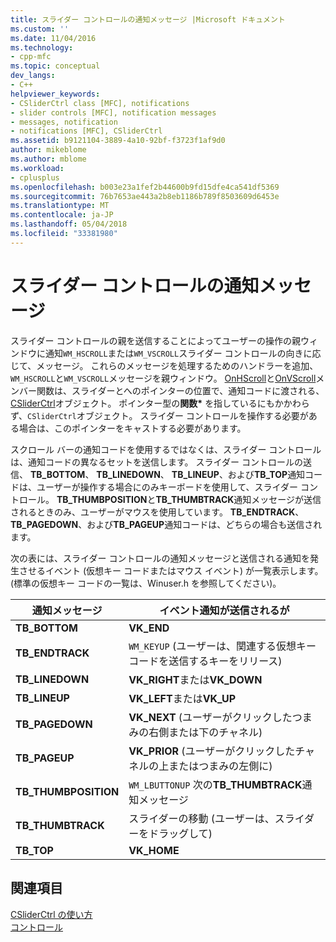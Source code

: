 ```yaml
---
title: スライダー コントロールの通知メッセージ |Microsoft ドキュメント
ms.custom: ''
ms.date: 11/04/2016
ms.technology:
- cpp-mfc
ms.topic: conceptual
dev_langs:
- C++
helpviewer_keywords:
- CSliderCtrl class [MFC], notifications
- slider controls [MFC], notification messages
- messages, notification
- notifications [MFC], CSliderCtrl
ms.assetid: b9121104-3889-4a10-92bf-f3723f1af9d0
author: mikeblome
ms.author: mblome
ms.workload:
- cplusplus
ms.openlocfilehash: b003e23a1fef2b44600b9fd15dfe4ca541df5369
ms.sourcegitcommit: 76b7653ae443a2b8eb1186b789f8503609d6453e
ms.translationtype: MT
ms.contentlocale: ja-JP
ms.lasthandoff: 05/04/2018
ms.locfileid: "33381980"
---
```

# <a name="slider-notification-messages"></a>スライダー コントロールの通知メッセージ
スライダー コントロールの親を送信することによってユーザーの操作の親ウィンドウに通知`WM_HSCROLL`または`WM_VSCROLL`スライダー コントロールの向きに応じて、メッセージ。 これらのメッセージを処理するためのハンドラーを追加、`WM_HSCROLL`と`WM_VSCROLL`メッセージを親ウィンドウ。 [OnHScroll](../mfc/reference/cwnd-class.md#onhscroll)と[OnVScroll](../mfc/reference/cwnd-class.md#onvscroll)メンバー関数は、スライダーとへのポインターの位置で、通知コードに渡される、 [CSliderCtrl](../mfc/reference/csliderctrl-class.md)オブジェクト。 ポインター型の**関数\*** を指しているにもかかわらず、`CSliderCtrl`オブジェクト。 スライダー コントロールを操作する必要がある場合は、このポインターをキャストする必要があります。  
  
 スクロール バーの通知コードを使用するではなくは、スライダー コントロールは、通知コードの異なるセットを送信します。 スライダー コントロールの送信、 **TB_BOTTOM**、 **TB_LINEDOWN**、 **TB_LINEUP**、および**TB_TOP**通知コードは、ユーザーが操作する場合にのみキーボードを使用して、スライダー コントロール。 **TB_THUMBPOSITION**と**TB_THUMBTRACK**通知メッセージが送信されるときのみ、ユーザーがマウスを使用しています。 **TB_ENDTRACK**、 **TB_PAGEDOWN**、および**TB_PAGEUP**通知コードは、どちらの場合も送信されます。  
  
 次の表には、スライダー コントロールの通知メッセージと送信される通知を発生させるイベント (仮想キー コードまたはマウス イベント) が一覧表示します。 (標準の仮想キー コードの一覧は、Winuser.h を参照してください)。  
  
|通知メッセージ|イベント通知が送信されるが|  
|--------------------------|-------------------------------------------|  
|**TB_BOTTOM**|**VK_END**|  
|**TB_ENDTRACK**|`WM_KEYUP` (ユーザーは、関連する仮想キー コードを送信するキーをリリース)|  
|**TB_LINEDOWN**|**VK_RIGHT**または**VK_DOWN**|  
|**TB_LINEUP**|**VK_LEFT**または**VK_UP**|  
|**TB_PAGEDOWN**|**VK_NEXT** (ユーザーがクリックしたつまみの右側または下のチャネル)|  
|**TB_PAGEUP**|**VK_PRIOR** (ユーザーがクリックしたチャネルの上またはつまみの左側に)|  
|**TB_THUMBPOSITION**|`WM_LBUTTONUP` 次の**TB_THUMBTRACK**通知メッセージ|  
|**TB_THUMBTRACK**|スライダーの移動 (ユーザーは、スライダーをドラッグして)|  
|**TB_TOP**|**VK_HOME**|  
  
## <a name="see-also"></a>関連項目  
 [CSliderCtrl の使い方](../mfc/using-csliderctrl.md)   
 [コントロール](../mfc/controls-mfc.md)

